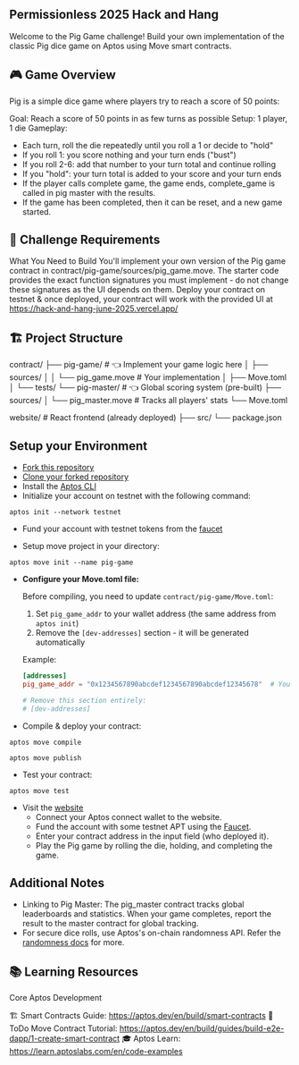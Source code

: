 ## Permissionless 2025 Hack and Hang

Welcome to the Pig Game challenge! Build your own implementation of the classic Pig dice game on Aptos using Move smart contracts.

## 🎮 Game Overview
Pig is a simple dice game where players try to reach a score of 50 points:

Goal: Reach a score of 50 points in as few turns as possible
Setup: 1 player, 1 die
Gameplay:

- Each turn, roll the die repeatedly until you roll a 1 or decide to "hold"
- If you roll 1: you score nothing and your turn ends ("bust")
- If you roll 2-6: add that number to your turn total and continue rolling
- If you "hold": your turn total is added to your score and your turn ends
- If the player calls complete game, the game ends, complete_game is called in pig master with the results.
- If the game has been completed, then it can be reset, and a new game started.

## 🎯 Challenge Requirements
What You Need to Build
You'll implement your own version of the Pig game contract in contract/pig-game/sources/pig_game.move. The starter code provides the exact function signatures you must implement - do not change these signatures as the UI depends on them. Deploy your contract on testnet & once deployed, your contract will work with the provided UI at https://hack-and-hang-june-2025.vercel.app/

## 🏗️ Project Structure
contract/
├── pig-game/          # 👈 Implement your game logic here
│   ├── sources/
│   │   └── pig_game.move    # Your implementation
│   ├── Move.toml
│   └── tests/
└── pig-master/        # 👈 Global scoring system (pre-built)
    ├── sources/
    │   └── pig_master.move  # Tracks all players' stats
    └── Move.toml

website/               # React frontend (already deployed)
├── src/
└── package.json

## Setup your Environment

- [Fork this repository](https://github.com/aptos-labs/hack-and-hang-june-2025/fork)
- [Clone your forked repository](https://docs.github.com/en/repositories/creating-and-managing-repositories/cloning-a-repository)
- Install the [Aptos CLI](https://aptos.dev/en/build/cli)
- Initialize your account on testnet with the following command:

`aptos init --network testnet`

- Fund your account with testnet tokens from the [faucet](https://aptos.dev/en/network/faucet)

- Setup move project in your directory:

`aptos move init --name pig-game`

- **Configure your Move.toml file:**
  
  Before compiling, you need to update `contract/pig-game/Move.toml`:
  
  1. Set `pig_game_addr` to your wallet address (the same address from `aptos init`)
  2. Remove the `[dev-addresses]` section - it will be generated automatically
  
  Example:
  ```toml
  [addresses]
  pig_game_addr = "0x1234567890abcdef1234567890abcdef12345678"  # Your wallet address
  
  # Remove this section entirely:
  # [dev-addresses]
  ```

- Compile & deploy your contract:

`aptos move compile` 

`aptos move publish`

- Test your contract:

`aptos move test`

* Visit the [website](https://hack-and-hang-june-2025.vercel.app/)
    * Connect your Aptos connect wallet to the website.
    * Fund the account with some testnet APT using the [Faucet](https://aptos.dev/en/network/faucet).
    * Enter your contract address in the input field (who deployed it).
    * Play the Pig game by rolling the die, holding, and completing the game.


## Additional Notes

- Linking to Pig Master: The pig_master contract tracks global leaderboards and statistics. When your game completes, report the result to the master contract for global tracking. 
- For secure dice rolls, use Aptos's on-chain randomness API. Refer the [randomness docs](https://aptos.dev/en/build/smart-contracts/randomness) for more.

## 📚 Learning Resources
Core Aptos Development

🏗️ Smart Contracts Guide: https://aptos.dev/en/build/smart-contracts
📖 ToDo Move Contract Tutorial: https://aptos.dev/en/build/guides/build-e2e-dapp/1-create-smart-contract
🎓 Aptos Learn: https://learn.aptoslabs.com/en/code-examples
